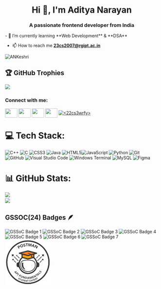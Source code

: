 <h1 align="center"> Hi  👋, I'm Aditya Narayan </h1>
<h3 align="center">A passionate frontend developer from India</h3> 
- 🌱 I’m currently learning **Web Development** & **DSA**

- 📫 How to reach me **23cs2007@rgipt.ac.in**

<p align="left"> <img src="https://komarev.com/ghpvc/?username=ANKeshri&label=Profile%20views&color=0e75b6&style=flat" alt="ANKeshri" /> </p>

##  🏆 GitHub Trophies

![](https://github-profile-trophy.vercel.app/?username=ANKeshri&theme=radical&no-frame=false&no-bg=true&margin-w=4)



<h3 align="left">Connect with me:</h3>
<p align="left">
<a href="https://www.linkedin.com/in/aditya-narayan-33156a288/" target="blank"><img align="center" src="https://raw.githubusercontent.com/rahuldkjain/github-profile-readme-generator/master/src/images/icons/Social/linked-in-alt.svg"  height="30" width="40" /></a>
<a href="https://www.instagram.com/ankeshri/" target="blank"><img align="center" src="https://raw.githubusercontent.com/rahuldkjain/github-profile-readme-generator/master/src/images/icons/Social/instagram.svg" height="30" width="40" /></a>
<a href="https://www.codechef.com/users/adinarayan0607" target="blank"><img align="center" src="https://cdn.jsdelivr.net/npm/simple-icons@3.1.0/icons/codechef.svg"  height="30" width="40" /></a>
<a href="https://leetcode.com/u/00ZtS8Cisc/" target="blank"><img align="center" src="https://raw.githubusercontent.com/rahuldkjain/github-profile-readme-generator/master/src/images/icons/Social/leet-code.svg"  height="30" width="40" /></a>
<a href="https://www.geeksforgeeks.org/user/ankeshriydx/" target="blank"><img align="center" src="https://raw.githubusercontent.com/rahuldkjain/github-profile-readme-generator/master/src/images/icons/Social/geeks-for-geeks.svg" alt="<22cs3wrfy>" height="30" width="40" /></a>
</p>

# 💻 Tech Stack:
 ![C++](https://img.shields.io/badge/c++-%2300599C.svg?style=for-the-badge&logo=c%2B%2B&logoColor=white) ![C](https://img.shields.io/badge/c-%2300599C.svg?style=for-the-badge&logo=c&logoColor=white) ![CSS3](https://img.shields.io/badge/css3-%231572B6.svg?style=for-the-badge&logo=css3&logoColor=white) ![Java](https://img.shields.io/badge/java-%23ED8B00.svg?style=for-the-badge&logo=openjdk&logoColor=white) ![HTML5](https://img.shields.io/badge/html5-%23E34F26.svg?style=for-the-badge&logo=html5&logoColor=white)![JavaScript](https://img.shields.io/badge/javascript-%23323330.svg?style=for-the-badge&logo=javascript&logoColor=%23F7DF1E) ![Python](https://img.shields.io/badge/python-3670A0?style=for-the-badge&logo=python&logoColor=ffdd54) ![Git](https://img.shields.io/badge/git-%23F05033.svg?style=for-the-badge&logo=git&logoColor=white) ![GitHub](https://img.shields.io/badge/github-%23121011.svg?style=for-the-badge&logo=github&logoColor=white) ![Visual Studio Code](https://img.shields.io/badge/VisualStudioCode-0078d7.svg?style=for-the-badge&logo=visual-studio-code&logoColor=white)  ![Windows Terminal](https://img.shields.io/badge/Windows%20Terminal-%234D4D4D.svg?style=for-the-badge&logo=windows-terminal&logoColor=white)  ![MySQL](https://img.shields.io/badge/mysql-%2300000f.svg?style=for-the-badge&logo=mysql&logoColor=white)  ![Figma](https://img.shields.io/badge/figma-%23F24E1E.svg?style=for-the-badge&logo=figma&logoColor=white) 
<p align="left">
</p>



# 📊 GitHub Stats:
![](https://github-readme-stats.vercel.app/api?username=ANKeshri&theme=dark&hide_border=false&include_all_commits=true&count_private=false)<br/>
![](https://github-readme-streak-stats.herokuapp.com/?user=ANKeshri&theme=dark&hide_border=false)<br/>

## GSSOC(24) Badges 🪶

<p align="left">
  <img src="https://gssoc.girlscript.tech/badges/1.png?imwidth=150" alt="GSSoC Badge 1" width="150" height="150">
  <img src="https://gssoc.girlscript.tech/badges/2.png?imwidth=150" alt="GSSoC Badge 2" width="150" height="150">
  <img src="https://gssoc.girlscript.tech/badges/3.png?imwidth=150" alt="GSSoC Badge 3" width="150" height="150">
  <img src="https://gssoc.girlscript.tech/badges/4.png?imwidth=150" alt="GSSoC Badge 4" width="150" height="150">
  <img src="https://gssoc.girlscript.tech/badges/5.png?imwidth=150" alt="GSSoC Badge 5" width="150" height="150">
 <img src="https://gssoc.girlscript.tech/badges/6.png?imwidth=150" alt="GSSoC Badge 6" width="150" height="150">
  <img src="https://gssoc.girlscript.tech/badges/7.png?imwidth=150" alt="GSSoC Badge 7" width="150" height="150">
 <img src="https://raw.githubusercontent.com/girlscript/gssoc-website-new/main/public/badges/postman.png" width="150px" height="150px" />
</p>


